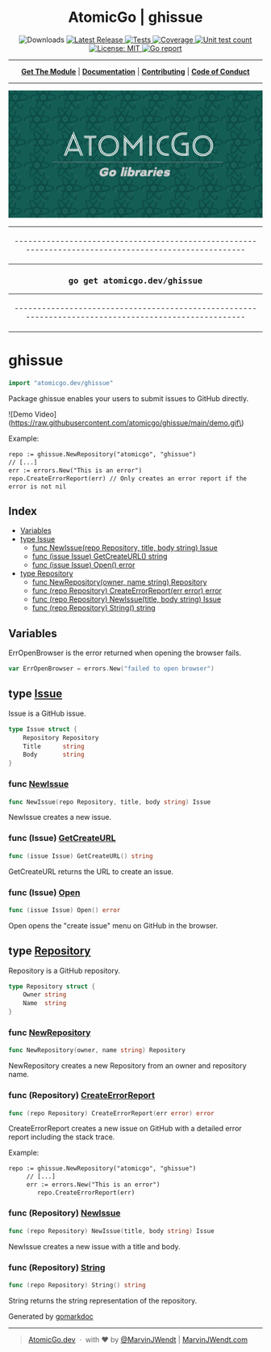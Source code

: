 <h1 align="center">AtomicGo | ghissue</h1>

<p align="center">
<img src="https://img.shields.io/endpoint?url=https://atomicgo.dev/api/shields/ghissue&style=flat-square" alt="Downloads">

<a href="https://github.com/atomicgo/ghissue/releases">
<img src="https://img.shields.io/github/v/release/atomicgo/ghissue?style=flat-square" alt="Latest Release">
</a>

<a href="https://codecov.io/gh/atomicgo/ghissue" target="_blank">
<img src="https://img.shields.io/github/workflow/status/atomicgo/ghissue/Go?label=tests&style=flat-square" alt="Tests">
</a>

<a href="https://codecov.io/gh/atomicgo/ghissue" target="_blank">
<img src="https://img.shields.io/codecov/c/gh/atomicgo/ghissue?color=magenta&logo=codecov&style=flat-square" alt="Coverage">
</a>

<a href="https://codecov.io/gh/atomicgo/ghissue">
<!-- unittestcount:start --><img src="https://img.shields.io/badge/Unit_Tests-0-magenta?style=flat-square" alt="Unit test count"><!-- unittestcount:end -->
</a>

<a href="https://opensource.org/licenses/MIT" target="_blank">
<img src="https://img.shields.io/badge/License-MIT-yellow.svg?style=flat-square" alt="License: MIT">
</a>
  
<a href="https://goreportcard.com/report/github.com/atomicgo/ghissue" target="_blank">
<img src="https://goreportcard.com/badge/github.com/atomicgo/ghissue?style=flat-square" alt="Go report">
</a>   

</p>

---

<p align="center">
<strong><a href="#install">Get The Module</a></strong>
|
<strong><a href="https://pkg.go.dev/atomicgo.dev/ghissue#section-documentation" target="_blank">Documentation</a></strong>
|
<strong><a href="https://github.com/atomicgo/atomicgo/blob/main/CONTRIBUTING.md" target="_blank">Contributing</a></strong>
|
<strong><a href="https://github.com/atomicgo/atomicgo/blob/main/CODE_OF_CONDUCT.md" target="_blank">Code of Conduct</a></strong>
</p>

---

<p align="center">
  <img src="https://raw.githubusercontent.com/atomicgo/atomicgo/main/assets/header.png" alt="AtomicGo">
</p>

<p align="center">
<table>
<tbody>
<td align="center">
<img width="2000" height="0"><br>
  -----------------------------------------------------------------------------------------------------
<img width="2000" height="0">
</td>
</tbody>
</table>
</p>
<h3  align="center"><pre>go get atomicgo.dev/ghissue</pre></h3>
<p align="center">
<table>
<tbody>
<td align="center">
<img width="2000" height="0"><br>
   -----------------------------------------------------------------------------------------------------
<img width="2000" height="0">
</td>
</tbody>
</table>
</p>

<!-- gomarkdoc:embed:start -->

<!-- Code generated by gomarkdoc. DO NOT EDIT -->

# ghissue

```go
import "atomicgo.dev/ghissue"
```

Package ghissue enables your users to submit issues to GitHub directly.

\!\[Demo Video\]\(https://raw.githubusercontent.com/atomicgo/ghissue/main/demo.gif\)

Example:

```
repo := ghissue.NewRepository("atomicgo", "ghissue")
// [...]
err := errors.New("This is an error")
repo.CreateErrorReport(err) // Only creates an error report if the error is not nil
```

## Index

- [Variables](<#variables>)
- [type Issue](<#type-issue>)
  - [func NewIssue(repo Repository, title, body string) Issue](<#func-newissue>)
  - [func (issue Issue) GetCreateURL() string](<#func-issue-getcreateurl>)
  - [func (issue Issue) Open() error](<#func-issue-open>)
- [type Repository](<#type-repository>)
  - [func NewRepository(owner, name string) Repository](<#func-newrepository>)
  - [func (repo Repository) CreateErrorReport(err error) error](<#func-repository-createerrorreport>)
  - [func (repo Repository) NewIssue(title, body string) Issue](<#func-repository-newissue>)
  - [func (repo Repository) String() string](<#func-repository-string>)


## Variables

ErrOpenBrowser is the error returned when opening the browser fails.

```go
var ErrOpenBrowser = errors.New("failed to open browser")
```

## type [Issue](<https://github.com/atomicgo/ghissue/blob/main/issue.go#L11-L15>)

Issue is a GitHub issue.

```go
type Issue struct {
    Repository Repository
    Title      string
    Body       string
}
```

### func [NewIssue](<https://github.com/atomicgo/ghissue/blob/main/issue.go#L18>)

```go
func NewIssue(repo Repository, title, body string) Issue
```

NewIssue creates a new issue.

### func \(Issue\) [GetCreateURL](<https://github.com/atomicgo/ghissue/blob/main/issue.go#L27>)

```go
func (issue Issue) GetCreateURL() string
```

GetCreateURL returns the URL to create an issue.

### func \(Issue\) [Open](<https://github.com/atomicgo/ghissue/blob/main/issue.go#L32>)

```go
func (issue Issue) Open() error
```

Open opens the "create issue" menu on GitHub in the browser.

## type [Repository](<https://github.com/atomicgo/ghissue/blob/main/repository.go#L10-L13>)

Repository is a GitHub repository.

```go
type Repository struct {
    Owner string
    Name  string
}
```

### func [NewRepository](<https://github.com/atomicgo/ghissue/blob/main/repository.go#L16>)

```go
func NewRepository(owner, name string) Repository
```

NewRepository creates a new Repository from an owner and repository name.

### func \(Repository\) [CreateErrorReport](<https://github.com/atomicgo/ghissue/blob/main/repository.go#L41>)

```go
func (repo Repository) CreateErrorReport(err error) error
```

CreateErrorReport creates a new issue on GitHub with a detailed error report including the stack trace.

Example:

```
repo := ghissue.NewRepository("atomicgo", "ghissue")
     // [...]
     err := errors.New("This is an error")
		repo.CreateErrorReport(err)
```

### func \(Repository\) [NewIssue](<https://github.com/atomicgo/ghissue/blob/main/repository.go#L29>)

```go
func (repo Repository) NewIssue(title, body string) Issue
```

NewIssue creates a new issue with a title and body.

### func \(Repository\) [String](<https://github.com/atomicgo/ghissue/blob/main/repository.go#L24>)

```go
func (repo Repository) String() string
```

String returns the string representation of the repository.



Generated by [gomarkdoc](<https://github.com/princjef/gomarkdoc>)


<!-- gomarkdoc:embed:end -->

---

> [AtomicGo.dev](https://atomicgo.dev) &nbsp;&middot;&nbsp;
> with ❤️ by [@MarvinJWendt](https://github.com/MarvinJWendt) |
> [MarvinJWendt.com](https://marvinjwendt.com)
